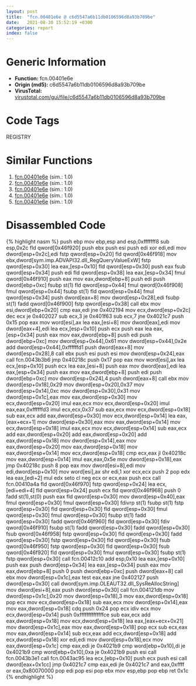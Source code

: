 ```yaml
---
layout: post
title:  "fcn.00401e6e @ c6d5547a6b11db0106596d8a93b709be"
date:   2021-08-30 15:52:19 +0300
categories: report
index: false
---
```


# Generic Information
- **Function:** fcn.00401e6e
- **Origin (md5):** c6d5547a6b11db0106596d8a93b709be
- **VirusTotal:** [virustotal.com/gui/file/c6d5547a6b11db0106596d8a93b709be][virustotal_ref]

# Code Tags
<span class="tag" id="REGISTRY">REGISTRY</span>


# Similar Functions

1. [fcn.00401e6e][similar_1_ref] (sim.: 1.0)
2. [fcn.00401e6e][similar_2_ref] (sim.: 1.0)
3. [fcn.00401e6e][similar_3_ref] (sim.: 1.0)
4. [fcn.00401e6e][similar_4_ref] (sim.: 1.0)
5. [fcn.00401e6e][similar_5_ref] (sim.: 1.0)


# Disassembled Code

{% highlight nasm %}
push ebp
mov ebp,esp
and esp,0xfffffff8
sub esp,0x2c
fld qword[0x46f920]
push ebx
push esi
push edi
xor edi,edi
mov dword[esp+0x2c],edi
fstp qword[esp+0x20]
fld qword[0x46f918]
mov ebx,dword[sym.imp.ADVAPI32.dll_RegQueryValueExW]
fstp qword[esp+0x30]
lea eax,[esp+0x10]
fld qword[esp+0x30]
push eax
fsub qword[esp+0x34]
push edi
fld qword[esp+0x38]
lea eax,[esp+0x34]
fmul qword[0x46f910]
push eax
mov eax,dword[ebp+8]
push edi
push dword[ebp+0xc]
fsubp st(1)
fld qword[esp+0x44]
fmul qword[0x46f908]
fmul qword[esp+0x44]
fsubp st(1)
fld qword[esp+0x44]
fmul qword[esp+0x34]
push dword[eax+8]
mov dword[esp+0x28],edi
fsubp st(1)
fadd qword[0x46f900]
fstp qword[esp+0x38]
call ebx
mov esi,dword[ebp+0x20]
cmp eax,edi
jne 0x402194
mov ecx,dword[esp+0x2c]
dec ecx
je 0x402027
sub ecx,3
je 0x401f63
sub ecx,7
jne 0x4021c7
push 0x15
pop eax
mov word[esi],ax
lea eax,[esi+8]
mov dword[eax],edi
mov dword[eax+4],edi
lea ecx,[esp+0x10]
push ecx
push eax
lea eax,[esp+0x34]
push eax
mov eax,dword[ebp+8]
push edi
push dword[ebp+0xc]
mov dword[esp+0x44],0x61
mov dword[esp+0x44],0x2e
add dword[esp+0x44],0xffffffd1
push dword[eax+8]
mov dword[esp+0x28],8
call ebx
push esi
push esi
mov dword[esp+0x24],eax
call fcn.0043b3b6
jmp 0x40218c
push 0x17
pop eax
mov word[esi],ax
lea ecx,[esp+0x10]
push ecx
lea eax,[esi+8]
push eax
mov dword[eax],edi
lea eax,[esp+0x34]
push eax
mov eax,dword[ebp+8]
push edi
push dword[ebp+0xc]
mov dword[esp+0x24],4
push dword[eax+8]
call ebx
mov dword[esp+0x18],0x29
mov dword[esp+0x20],0x37
mov dword[esp+0x14],0xc
mov dword[esp+0x30],0x31
mov dword[esp+0x1c],eax
mov eax,dword[esp+0x30]
mov ecx,dword[esp+0x20]
imul eax,ecx
mov ecx,dword[esp+0x20]
imul eax,eax,0xffffffd3
imul ecx,ecx,0x37
sub eax,ecx
mov ecx,dword[esp+0x18]
sub eax,ecx
add eax,dword[esp+0x30]
mov ecx,dword[esp+0x14]
lea eax,[eax+ecx+1]
mov dword[esp+0x30],eax
mov eax,dword[esp+0x14]
mov ecx,dword[esp+0x18]
imul eax,ecx
mov ecx,dword[esp+0x14]
sub eax,ecx
add eax,dword[esp+0x20]
add eax,dword[esp+0x20]
add eax,dword[esp+0x18]
mov dword[esp+0x14],eax
mov eax,dword[esp+0x20]
mov eax,dword[esp+0x18]
mov eax,dword[esp+0x14]
mov ecx,dword[esp+0x18]
cmp ecx,eax
jl 0x40218c
mov eax,dword[esp+0x14]
imul eax,eax,0x5e
mov dword[esp+0x18],eax
jmp 0x40218c
push 8
pop eax
mov dword[esi+8],edi
mov edi,dword[esp+0x10]
mov word[esi],ax
shr edi,1
xor ecx,ecx
push 2
pop edx
lea eax,[edi+2]
mul edx
seto cl
neg ecx
or ecx,eax
push ecx
call fcn.00410a4a
fld qword[0x46f970]
fstp qword[esp+0x24]
lea ecx,[edi+edi+4]
fld qword[esp+0x24]
push ecx
fld qword[0x46f968]
push 0
fadd st(1),st(0)
push eax
fld qword[esp+0x30]
mov dword[esp+0x40],eax
fmul qword[esp+0x30]
fmul qword[esp+0x30]
fdivrp st(1)
fsubp st(1)
fstp qword[esp+0x30]
fld qword[esp+0x30]
fld qword[esp+0x30]
fmul qword[esp+0x30]
fmul qword[esp+0x30]
fsubp st(1)
fadd qword[esp+0x30]
fadd qword[0x46f960]
fld qword[esp+0x30]
fdiv qword[0x46f910]
fsubp st(1)
fadd qword[esp+0x30]
fadd qword[esp+0x30]
fsub qword[0x46f958]
fstp qword[esp+0x30]
fld qword[esp+0x30]
fadd qword[esp+0x30]
fstp qword[esp+0x30]
fld qword[esp+0x30]
fsub qword[0x46f950]
fstp qword[esp+0x30]
fld qword[esp+0x30]
fsub qword[0x46f920]
fld qword[esp+0x30]
fmul qword[esp+0x30]
fsubp st(1)
fstp qword[esp+0x30]
call fcn.00412c10
add esp,0x10
lea eax,[esp+0x10]
push eax
push dword[esp+0x34]
lea eax,[esp+0x34]
push eax
mov eax,dword[ebp+8]
push 0
push dword[ebp+0xc]
push dword[eax+8]
call ebx
mov dword[esp+0x1c],eax
test eax,eax
jne 0x402127
push dword[esp+0x30]
call dword[sym.imp.OLEAUT32.dll_SysReAllocString]
mov dword[esi+8],eax
push dword[esp+0x30]
call fcn.004121db
mov dword[esp+0x1c],0x20
mov dword[esp+0x18],3
mov eax,dword[esp+0x18]
pop ecx
mov ecx,dword[esp+0x18]
sub eax,ecx
mov dword[esp+0x14],eax
mov eax,dword[esp+0x18]
cdq
push 0x24
pop ecx
idiv ecx
mov ecx,dword[esp+0x14]
push 0xffffffffffffffce
sub eax,ecx
add eax,dword[esp+0x18]
mov ecx,dword[esp+0x18]
lea eax,[eax+ecx+0x21]
mov dword[esp+0x1c],eax
mov eax,dword[esp+0x18]
pop ecx
sub ecx,eax
mov eax,dword[esp+0x14]
sub ecx,eax
add ecx,dword[esp+0x18]
add ecx,dword[esp+0x18]
xor edi,edi
mov dword[esp+0x18],ecx
mov eax,dword[esp+0x1c]
cmp eax,edi
je 0x4021b9
cmp word[ebp+0x10],di
je 0x4021b9
cmp word[ebp+0x10],0xa
je 0x4021b9
push esi
call fcn.0043b3e1
call fcn.0043ac95
lea ecx,[ebp+0x10]
push ecx
push esi
call dword[eax+0x1cc]
jmp 0x4021c7
cmp eax,edi
jle 0x4021c7
and eax,0xffff
or eax,0x80070000
pop edi
pop esi
pop ebx
mov esp,ebp
pop ebp
ret 0x1c
{% endhighlight %}


[similar_1_ref]: /report/fcn.00401e6e@3d7f25d788af3e7f7707a736ac852465
[similar_2_ref]: /report/fcn.00401e6e@e3d061f479f25b8f541d0905c967999c
[similar_3_ref]: /report/fcn.00401e6e@7307643b343733b7fbd7b4b4fb482515
[similar_4_ref]: /report/fcn.00401e6e@6e426bd8e348fab7a17ba317fb0f2d87
[similar_5_ref]: /report/fcn.00401e6e@9571c7458fae91969aaed3955e433f49
[virustotal_ref]: https://www.virustotal.com/gui/file/c6d5547a6b11db0106596d8a93b709be